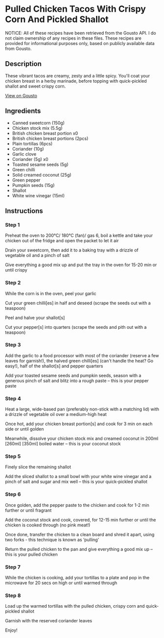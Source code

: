 # Pulled Chicken Tacos With Crispy Corn And Pickled Shallot

NOTICE: All of these recipes have been retrieved from the Gousto API. I do not claim ownership of any recipes in these files. These recipes are provided for informational purposes only, based on publicly available data from Gousto.

## Description

These vibrant tacos are creamy, zesty and a little spicy. You'll coat your chicken breast in a herby marinade, before topping with quick-pickled shallot and sweet crispy corn.

[View on Gousto](https://www.gousto.co.uk/recipes/cookbook/green-chicken-tacos-with-crispy-corn-and-pickled-onions)

## Ingredients

- Canned sweetcorn (150g)
- Chicken stock mix (5.5g)
- British chicken breast portion x0
- British chicken breast portions (2pcs)
- Plain tortillas (6pcs)
- Coriander (10g)
- Garlic clove
- Coriander (5g) x0
- Toasted sesame seeds (5g)
- Green chilli
- Solid creamed coconut (25g)
- Green pepper
- Pumpkin seeds (15g)
- Shallot
- White wine vinegar (15ml)

## Instructions


### Step 1

Preheat the oven to 200°C/ 180°C (fan)/ gas 6, boil a kettle and take your chicken out of the fridge and open the packet to let it air

Drain your sweetcorn, then add it to a baking tray with a drizzle of vegetable oil and a pinch of salt

Give everything a good mix up and put the tray in the oven for 15-20 min or until crispy


### Step 2

While the corn is in the oven, peel your garlic

Cut your green chilli[es] in half and deseed (scrape the seeds out with a teaspoon)

Peel and halve your shallot[s]

Cut your pepper[s] into quarters (scrape the seeds and pith out with a teaspoon)


### Step 3

Add the garlic to a food processor with most of the coriander (reserve a few leaves for garnish!), the halved green chilli[es] (can't handle the heat? Go easy!), half of the shallot[s] and pepper quarters

Add your toasted sesame seeds and pumpkin seeds, season with a generous pinch of salt and blitz into a rough paste – this is your pepper paste


### Step 4

Heat a large, wide-based pan (preferably non-stick with a matching lid) with a drizzle of vegetable oil over a medium-high heat

Once hot, add your chicken breast portion[s] and cook for 3 min on each side or until golden

Meanwhile, dissolve your chicken stock mix and creamed coconut in 200ml <span class="text-purple">[260ml]<span class="text-danger"> </span>[350ml] </span>boiled water – this is your coconut stock


### Step 5

Finely slice the remaining shallot

Add the sliced shallot to a small bowl with your white wine vinegar and a pinch of salt and sugar and mix well – this is your quick-pickled shallot


### Step 6

Once golden, add the pepper paste to the chicken and cook for 1-2 min further or until fragrant

Add the coconut stock and cook, covered, for 12-15 min further or until the chicken is cooked through (no pink meat!)

Once done, transfer the chicken to a clean board and shred it apart, using two forks - this technique is known as ‘pulling’

Return the pulled chicken to the pan and give everything a good mix up – this is your pulled chicken


### Step 7

While the chicken is cooking, add your tortillas to a plate and pop in the microwave for 20 secs on high or until warmed through

### Step 8

Load up the warmed tortillas with the pulled chicken, crispy corn and quick-pickled shallot

Garnish with the reserved coriander leaves

Enjoy!

